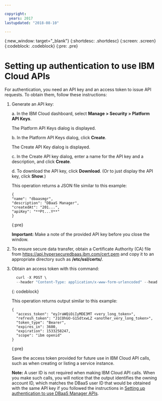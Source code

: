 ```yaml
---

copyright:
  years: 2017
lastupdated: "2018-08-10"

---
```


{:new_window: target="_blank"}
{:shortdesc: .shortdesc}
{:screen: .screen}
{:codeblock: .codeblock}
{:pre: .pre}


# Setting up authentication to use IBM Cloud APIs

For authentication, you need an API key and an access token to issue API requests. 
To obtain them, follow these instructions:

1. Generate an API key:

   a. In the IBM Cloud dashboard, select **Manage > Security > Platform API Keys**.
   
      The Platform API Keys dialog is displayed.
  
   b. In the Platform API Keys dialog, click **Create**.
   
      The Create API Key dialog is displayed.
      
   c. In the Create API key dialog, enter a name for the API key and a description, and click **Create**.
   
   d. To download the API key, click **Download**. (Or to just display the API key, click **Show**.)
   
      This operation returns a JSON file similar to this example:
      
      ```
     {
     "name": "dbaasmgr",
     "description": "DBaaS Manager",
     "createdAt": "201...",
     "apiKey": "**Pt...Y**"
     }
     ```
     {:pre}
     
     **Important:** Make a note of the provided API key before you close the window.

2. To ensure secure data transfer, obtain a Certificate Authority (CA) file from https://api.hypersecuredbaas.ibm.com/cert.pem and copy it to an appropriate directory such as **/etc/ssl/certs/**.

3. Obtain an access token with this command:

   ```javascript
     curl -X POST \
     --header "Content-Type: application/x-www-form-urlencoded" --header "Accept: application/json" --data-urlencode "grant_type=urn:ibm:params:oauth:grant-type:apikey" --data-urlencode "response_type=cloud_iam" --data-urlencode "apikey=$API_KEY" "https://iam.<region-string>.bluemix.net/identity/token"
   ```
   {: codeblock}

   This operation returns output similar to this example:
   
   ```
   {
     "access_token": "eyJraWQiOiIyMDE3MT <very_long_token>",
     "refresh_token": "J1COhGO-G1SdtxwLZ <another_very_long_token>",
     "token_type": "Bearer",
     "expires_in": 3600,
     "expiration": 1533258247,
     "scope": "ibm openid"
   }
   ```
   {:pre}

   Save the access token provided for future use in IBM Cloud API calls, such as when creating or listing a service instance.  
   
   **Note:** A user ID is not required when making IBM Cloud API calls. When you make such calls, you will notice that the output identifies the owning account ID, which matches the DBaaS user ID that would be obtained with the same API key if you followed the instructions in [Setting up authentication to use DBaaS Manager APIs](../../../docs/services/hyper-protect-dbaas/api_auth.html). 
 
